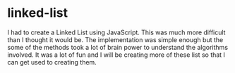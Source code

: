 # linked-list
I had to create a Linked List using JavaScript. This was much more difficult than I thought it would be. The implementation was simple enough but the some of the methods took a lot of brain power to understand the algorithms involved. It was a lot of fun and I will be creating more of these list so that I can get used to creating them.